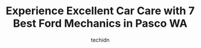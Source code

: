 ---
layout: ampstory
image: https://images.unsplash.com/photo-1619843810942-f8010bb6916c?ixlib=rb-4.0.3&ixid=MnwxMjA3fDB8MHxwaG90by1wYWdlfHx8fGVufDB8fHx8&auto=format&fit=crop&w=640&h=853&q=80
author: techidn
featured: false
description: For top-quality automotive repairs and maintenance, visit the 7 best Ford Mechanic in Pasco WA, USA. Their reputation for excellence and their dedication to customer satisfaction make them t
title: Experience Excellent Car Care with 7 Best Ford Mechanics in Pasco WA
cover:
   title: Experience Excellent Car Care with 7 Best Ford Mechanics in Pasco WA
   subtitle: Rickpate
   background: https://images.unsplash.com/photo-1619843810942-f8010bb6916c?ixlib=rb-4.0.3&ixid=MnwxMjA3fDB8MHxwaG90by1wYWdlfHx8fGVufDB8fHx8&auto=format&fit=crop&w=640&h=853&q=80

pages: 
 - layout: thirds
   top: <h1>#1 Firestone Complete Auto Care</h1>
   bottom: "<p>I wanted to say these guys were good but after seeing my traction control light come on and my alignment being worse after they worked on it then having them imply that I</p>"
   background: https://www.knot35.com/toplist/wp-content/uploads/2023/06/best-ford-mechanic-1-in-pasco-wa-1685833506.jpeg
   backgroundblur: true
 - layout: thirds
   top: <h1>#2 Car Doctor Auto Repair. Diesels boats and RVs. Veteran Owned And Operated.</h1>
   bottom: "<p>821 S 13th Ln, Pasco, WA 99301, United States</p>"
   background: https://www.knot35.com/toplist/wp-content/uploads/2023/06/best-ford-mechanic-2-in-pasco-wa-1685833506.jpeg
   cta:
      link: https://www.knot35.com/toplist/experience-excellent-car-care-with-7-best-ford-mechanics-in-pasco-wa/
      text: Experience Excellent Car Care with 7 Best Ford Mechanics in Pasco WA
 - layout: thirds
   top: <h1>#3 Lewis Street Tire & Torres Auto Repair LLC</h1>
   bottom: "<p>220 W Lewis St, Pasco, WA 99301, United States</p>"
   background: https://www.knot35.com/toplist/wp-content/uploads/2023/06/best-ford-mechanic-3-in-pasco-wa-1685833507.jpeg
   cta:
      link: https://www.knot35.com/toplist/experience-excellent-car-care-with-7-best-ford-mechanics-in-pasco-wa/
      text: Experience Excellent Car Care with 7 Best Ford Mechanics in Pasco WA
 - layout: thirds
   top: <h1>#4 Frank & Sons Autobody Inc.</h1>
   bottom: "<p>1319 W Ainsworth St, Pasco, WA 99301, United States</p>"
   background: https://images.unsplash.com/photo-1614648718611-0635f29016cb?ixlib=rb-4.0.3&ixid=MnwxMjA3fDB8MHxwaG90by1wYWdlfHx8fGVufDB8fHx8&auto=format&fit=crop&w=640&h=853&q=80
   cta:
      link: https://www.knot35.com/toplist/experience-excellent-car-care-with-7-best-ford-mechanics-in-pasco-wa/
      text: Experience Excellent Car Care with 7 Best Ford Mechanics in Pasco WA
 - layout: thirds
   top: <h1>#5 Mendoza Auto Repair</h1>
   bottom: "<p>703 W Columbia St, Pasco, WA 99301, United States</p>"
   background: https://images.unsplash.com/photo-1552083974-186346191183?ixlib=rb-4.0.3&ixid=MnwxMjA3fDB8MHxwaG90by1wYWdlfHx8fGVufDB8fHx8&auto=format&fit=crop&w=640&h=853&q=80
   cta:
      link: https://www.knot35.com/toplist/experience-excellent-car-care-with-7-best-ford-mechanics-in-pasco-wa/
      text: Experience Excellent Car Care with 7 Best Ford Mechanics in Pasco WA
 - layout: thirds
   top: <h1>#6 Advanced Automotive</h1>
   bottom: "<p>804 N 28th Ave, Pasco, WA 99301, United States</p>"
   background: https://images.unsplash.com/photo-1509114397022-ed747cca3f65?ixlib=rb-4.0.3&ixid=MnwxMjA3fDB8MHxwaG90by1wYWdlfHx8fGVufDB8fHx8&auto=format&fit=crop&w=640&h=853&q=80
   cta:
      link: https://www.knot35.com/toplist/experience-excellent-car-care-with-7-best-ford-mechanics-in-pasco-wa/
      text: Experience Excellent Car Care with 7 Best Ford Mechanics in Pasco WA
 - layout: thirds
   top: <h1>#7 Llantera Medina</h1>
   bottom: "<p>807 W Lewis St, Pasco, WA 99301, United States</p>"
   background: https://images.unsplash.com/photo-1524169358666-79f22534bc6e?ixlib=rb-4.0.3&ixid=MnwxMjA3fDB8MHxwaG90by1wYWdlfHx8fGVufDB8fHx8&auto=format&fit=crop&w=640&h=853&q=80
   cta:
      link: https://www.knot35.com/toplist/experience-excellent-car-care-with-7-best-ford-mechanics-in-pasco-wa/
      text: Experience Excellent Car Care with 7 Best Ford Mechanics in Pasco WA
 - layout: thirds
   middle: Continue reading...
   background: https://images.unsplash.com/photo-1609083590460-7b8cc0ca65f8?ixlib=rb-4.0.3&ixid=MnwxMjA3fDB8MHxwaG90by1wYWdlfHx8fGVufDB8fHx8&auto=format&fit=crop&w=640&h=853&q=80
   cta:
      link: https://www.knot35.com/toplist/experience-excellent-car-care-with-7-best-ford-mechanics-in-pasco-wa/
      text: Experience Excellent Car Care with 7 Best Ford Mechanics in Pasco WA
      
---